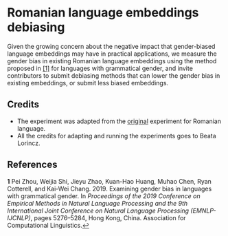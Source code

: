# Romanian language embeddings debiasing #

Given the growing concern about the negative impact that gender-biased language embeddings may have in practical applications, we measure the gender bias in existing Romanian language embeddings using the method proposed in <a id="a1">[[1]](#f1)</a> for languages with grammatical gender, and invite contributors to submit debiasing methods that can lower the gender bias in existing embeddings, or submit less biased embeddings.

## Credits ##

- The experiment was adapted from the [original](https://github.com/shaoxia57/Bias_in_Gendered_Languages) experiment for Romanian language.
- All the credits for adapting and running the experiments goes to Beata Lorincz.

## References ##

<b id="f1">1</b> Pei Zhou, Weijia Shi, Jieyu Zhao, Kuan-Hao Huang, Muhao Chen, Ryan Cotterell, and Kai-Wei Chang. 2019. Examining gender bias in languages with grammatical gender. In *Proceedings of the 2019 Conference on Empirical Methods in Natural Language Processing and the 9th International Joint Conference on Natural Language Processing (EMNLP-IJCNLP)*, pages 5276–5284, Hong Kong, China. Association for Computational Linguistics.[↩](#a1)
